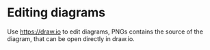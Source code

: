 # Editing diagrams

Use https://draw.io to edit diagrams, PNGs contains the source of the diagram, that can be open directly in draw.io.
